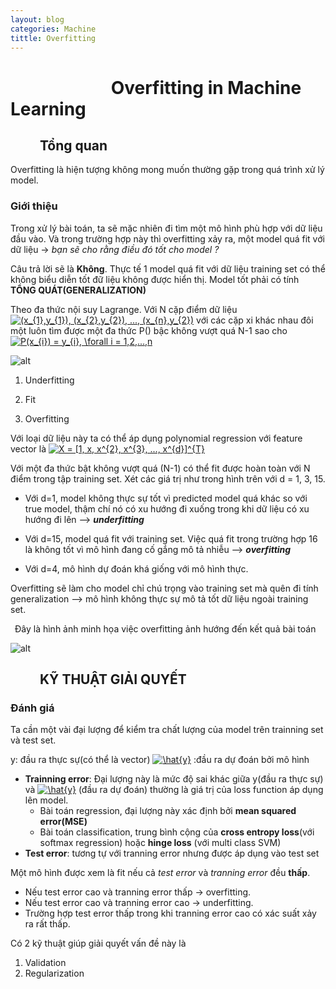 ```yaml
---
layout: blog
categories: Machine
tittle: Overfitting
--- 
```

# &ensp;&ensp;&ensp;&ensp;&ensp;&ensp;&ensp;&ensp;&ensp;&ensp;&ensp; Overfitting in Machine Learning
## &ensp;&ensp;&ensp;&ensp; Tổng quan
Overfitting là hiện tượng không mong muốn thường gặp trong quá trình xử lý model.
### Giới thiệu
Trong xử lý bài toán, ta sẽ mặc nhiên đi tìm một mô hình phù hợp với dữ liệu đầu vào. Và trong trường hợp này thì overfitting xảy ra, một model quá fit với dữ liệu -> *bạn sẽ cho rằng điều đó tốt cho model ?*

Câu trả lời sẽ là **Không**. Thực tế 1 model quá fit với dữ liệu training set có thể không biểu diễn tốt đữ liệu không được hiển thị. Model tốt phải có tính **TỔNG QUÁT(GENERALIZATION)**
 
 Theo đa thức nội suy Lagrange. Với N cặp điểm dữ liệu 
<a href="https://www.codecogs.com/eqnedit.php?latex=(x_{1},y_{1}),&space;(x_{2},y_{2}),&space;...,&space;(x_{n},y_{2})" target="_blank"><img src="https://latex.codecogs.com/gif.latex?(x_{1},y_{1}),&space;(x_{2},y_{2}),&space;...,&space;(x_{n},y_{2})" title="(x_{1},y_{1}), (x_{2},y_{2}), ..., (x_{n},y_{2})" /></a>
với các cặp xi khác nhau đôi một luôn tìm được một đa thức P() bậc không vượt quá N-1 sao cho 
<a href="https://www.codecogs.com/eqnedit.php?latex=\inline&space;P(x_{i})&space;=&space;y_{i},&space;\forall&space;i&space;=&space;1,2,...,n" target="_blank"><img src="https://latex.codecogs.com/gif.latex?\inline&space;P(x_{i})&space;=&space;y_{i},&space;\forall&space;i&space;=&space;1,2,...,n" title="P(x_{i}) = y_{i}, \forall i = 1,2,...,n" /></a>

![alt](https://res.cloudinary.com/dominhhai/image/upload/ml/sin2pi.png)

1) Underfitting

2) Fit

3) Overfitting
 
Với loại dữ liệu này ta có thể áp dụng polynomial regression với feature vector là 
<a href="https://www.codecogs.com/eqnedit.php?latex=\inline&space;X&space;=&space;[1,&space;x,&space;x^{2},&space;x^{3},&space;...,&space;x^{d}]^{T}" target="_blank"><img src="https://latex.codecogs.com/gif.latex?\inline&space;X&space;=&space;[1,&space;x,&space;x^{2},&space;x^{3},&space;...,&space;x^{d}]^{T}" title="X = [1, x, x^{2}, x^{3}, ..., x^{d}]^{T}" /></a>

Với một đa thức bật không vượt quá (N-1) có thể fit được hoàn toàn với N điểm trong tập training set. Xét các giá trị như trong hình trên với d = 1, 3, 15.

* Với d=1, model không thực sự tốt vì predicted model quá khác so với true model, thậm chí nó có xu hướng đi xuống trong khi dữ liệu có xu hướng đi lên --> ***underfitting***

* Với d=15, model quá fit với training set. Việc quá fit trong trường hợp 16 là không tốt vì mô hình đang cố gắng mô tả nhiễu --> ***overfitting***

* Với d=4, mô hình dự đoán khá giống với mô hình thực.

Overfitting sẽ làm cho model chỉ chú trọng vào training set mà quên đi tính generalization --> mô hình không thực sự mô tả tốt dữ liệu ngoài training set.

 &ensp;Đây là hình ảnh minh họa việc overfitting ảnh hướng đến kết quả bài toán
 
 ![alt](https://i.imgur.com/2q85n9s.png)

## &ensp;&ensp;&ensp;&ensp;  KỸ THUẬT GIẢI QUYẾT
### Đánh giá
Ta cần một vài đại lượng để kiểm tra chất lượng của model trên trainning set và test set. 

y: đầu ra thực sự(có thể là vector)
<a href="https://www.codecogs.com/eqnedit.php?latex=\inline&space;\hat{y}" target="_blank"><img src="https://latex.codecogs.com/gif.latex?\inline&space;\hat{y}" title="\hat{y}" /></a>
:đầu ra dự đoán bởi mô hình


* **Trainning error**: Đại lượng này là mức độ sai khác giữa y(đầu ra thực sự) và <a href="https://www.codecogs.com/eqnedit.php?latex=\inline&space;\hat{y}" target="_blank"><img src="https://latex.codecogs.com/gif.latex?\inline&space;\hat{y}" title="\hat{y}" /></a> (đầu ra dự đoán) thường là giá trị của loss function áp dụng lên model.
    * Bài toán regression, đại lượng này xác định bởi **mean squared error(MSE)**
    * Bài toán classification, trung bình cộng của **cross entropy loss**(với softmax regression) hoặc **hinge loss** (với multi class SVM)
* **Test error**: tương tự với tranning error nhưng được áp dụng vào test set

Một mô hình được xem là fit nếu cả *test error* và *tranning error* đều **thấp**. 
* Nếu test error cao và tranning error thấp -> overfitting.
* Nếu test error cao và tranning error cao -> underfitting.
* Trường hợp test error thấp trong khi tranning error cao có xác suất xảy ra rất thấp.

Có 2 kỹ thuật giúp giải quyết vấn đề này là 
1. Validation
2. Regularization
